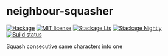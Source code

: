 # neighbour-squasher

[![Hackage](https://img.shields.io/hackage/v/neighbour-squasher.svg)](https://hackage.haskell.org/package/neighbour-squasher)
[![MIT license](https://img.shields.io/badge/license-MIT-blue.svg)](LICENSE)
[![Stackage Lts](http://stackage.org/package/neighbour-squasher/badge/lts)](http://stackage.org/lts/package/neighbour-squasher)
[![Stackage Nightly](http://stackage.org/package/neighbour-squasher/badge/nightly)](http://stackage.org/nightly/package/neighbour-squasher)
[![Build status](https://secure.travis-ci.org/bangn/neighbour-squasher.svg)](https://travis-ci.org/bangn/neighbour-squasher)

Squash consecutive same characters into one
